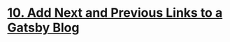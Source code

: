 #  [10. Add Next and Previous Links to a Gatsby Blog](https://egghead.io/lessons/gatsby-add-next-and-previous-links-to-a-gatsby-blog)